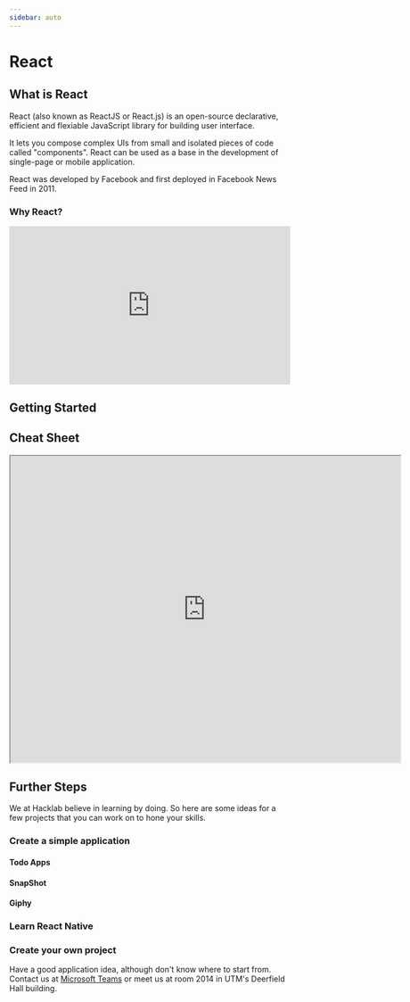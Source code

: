 ```yaml
---
sidebar: auto
---
```


# React

## What is React
React (also known as ReactJS or React.js) is an open-source declarative, efficient and flexiable JavaScript library for building user interface. 

It lets you compose complex UIs from small and isolated pieces of code called "components". React can be used as a base in the development of single-page or mobile application.

React was developed by Facebook and first deployed in Facebook News Feed in 2011. 

### Why React?
<div style="padding:56.25% 0 0 0;position:relative;">
    <iframe width="443" height="240" src="https://www.youtube.com/embed/SH2tck0pHWI" frameborder="0" allow="accelerometer; autoplay; encrypted-media; gyroscope; picture-in-picture" style="position:absolute;top:0;left:0;width:100%;height:100%;" allowfullscreen></iframe>
</div>

## Getting Started

<LevelWithButton image="/images/reactCourse.png" link="https://www.youtube.com/playlist?list=PL55RiY5tL51oyA8euSROLjMFZbXaV7skS" button="Start Learning!" desc="In this series of videos you will be introduced fundamental concepts of React as you build a small project."></LevelWithButton>

<LevelWithButton :image-right=false image="https://scrimba.com/static/art/castcover.png" link="https://scrimba.com/course/glearnreact" button="Go to Tutorial!" desc="This in-depth course allows you to learn React in an interactive way at Scrimba"></LevelWithButton>

<LevelWithButton image="https://upload.wikimedia.org/wikipedia/commons/a/a7/React-icon.svg" link="https://reactjs.org/" button="Read Docs" desc="These official Reactjs documentations can help you build projects if you get stuck"></LevelWithButton>

## Cheat Sheet

<iframe src="https://ihatetomatoes.net/wp-content/uploads/2017/01/react-cheat-sheet.pdf" width="700" height="550"></iframe>

<LevelWithButton image="https://upload.wikimedia.org/wikipedia/commons/a/a7/React-icon.svg" link="https://devhints.io/react" button="Read Docs" desc="Essential Syntaxs for React from devhints.io"></LevelWithButton>

## Further Steps
We at Hacklab believe in learning by doing. So here are some ideas for a few projects that you can work on to hone your skills.

### Create a simple application

#### Todo Apps
<Level desc="This is a simple Todo App that lets a user create, read, update and delete to-do tasks. In the application user can also categories the tasks as shown in the image" image="https://miro.medium.com/max/2848/1*bubW56HD3dK44Uj2Jvs-UA.png"></Level>

#### SnapShot
<Level desc="This application searches and displays the pictures that the user searches for." image="https://github.com/Yog9/SnapShot/raw/master/snapscout.png"></Level>

#### Giphy
<Level desc="Create a single page web application which uses a search input and Giphy’s API to display giphs on a page." image="https://miro.medium.com/max/1000/1*B_Ny6pA3KiFfl_9EhZfziQ.png"></Level>

### Learn React Native
<Level :image-right=false desc="React Native allows you to create native apps for Android and iOS. Entend your knowledge to make mobile applications." image="https://www.mindinventory.com/blog/wp-content/uploads/2018/11/ios-android-development-using-react-native.png"></Level>

### Create your own project
Have a good application idea, although don't know where to start from. Contact us at [Microsoft Teams](/microsoft-teams/) or meet us at room 2014 in UTM's Deerfield Hall building.
